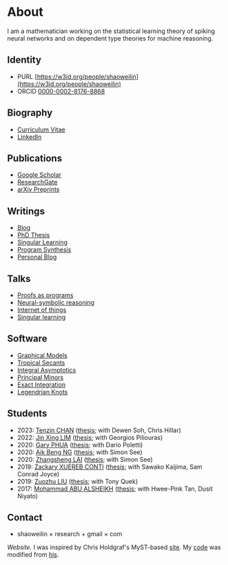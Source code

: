 # About

I am a mathematician working on the statistical learning theory of spiking neural networks and on dependent type theories for machine reasoning.

## Identity
- PURL [https://w3id.org/people/shaoweilin](https://w3id.org/people/shaoweilin)
- ORCID [0000-0002-8176-8868](https://orcid.org/0000-0002-8176-8868)

## Biography
- [Curriculum Vitae](https://w3id.org/people/shaoweilin/public/vitae.pdf)
- [LinkedIn](https://www.linkedin.com/in/shaoweilin)

## Publications
- [Google Scholar](http://scholar.google.com.sg/citations?user=jCYmZFEAAAAJ&hl=en&sortby=pubdate)
- [ResearchGate](https://www.researchgate.net/profile/Shaowei_Lin)
- [arXiv Preprints](https://arxiv.org/a/0000-0002-8176-8868.html)

## Writings
- [Blog](blog/)
- [PhD Thesis](https://w3id.org/people/shaoweilin/public/swthesis.pdf)
- [Singular Learning](singular/)
- [Program Synthesis](synthesis/)
- [Personal Blog](http://bananaguy.blogspot.com)

## Talks
- [Proofs as programs](posts/2021-04-22-proofs-as-programs-challenges-and-strategies-for-program-synthesis/)
- [Neural-symbolic reasoning](posts/2018-05-26-machine-reasoning-and-deep-spiking-networks/)
- [Internet of things](posts/2017-05-08-artificial-general-intelligence-for-the-internet-of-things/)
- [Singular learning](posts/2012-07-13-studying-model-asymptotics-with-singular-learning-theory/)

## Software
- [Graphical Models](http://www.math.uiuc.edu/Macaulay2/doc/Macaulay2-1.4/share/doc/Macaulay2/GraphicalModels/html/index.html)
- [Tropical Secants](https://w3id.org/people/shaoweilin/public/tropsec.html)
- [Integral Asymptotics](https://w3id.org/people/shaoweilin/public/rlct.html)
- [Principal Minors](https://w3id.org/people/shaoweilin/public/minors.html)
- [Exact Integration](https://w3id.org/people/shaoweilin/public/integrals.html)
- [Legendrian Knots](https://w3id.org/people/shaoweilin/public/legendrian.html)

## Students
- 2023: [Tenzin CHAN](https://www.linkedin.com/in/tenzin-c-2a605012a/) ([thesis](https://sutd.primo.exlibrisgroup.com/permalink/65SUTD_INST/19hmrhl/alma999682261802406); with Dewen Soh, Chris Hillar)
- 2022: [Jin Xing LIM](https://jinxinglim.github.io/) ([thesis](https://sutd.primo.exlibrisgroup.com/permalink/65SUTD_INST/19hmrhl/alma999649164802406); with Georgios Piliouras)
- 2020: [Gary PHUA](https://www.linkedin.com/in/gary-phua-8b7553201/) ([thesis](https://sutd.primo.exlibrisgroup.com/permalink/65SUTD_INST/19hmrhl/alma999583564202406); with Dario Poletti)
- 2020: [Aik Beng NG](https://www.linkedin.com/in/aikbengng/) ([thesis](https://sutd.primo.exlibrisgroup.com/permalink/65SUTD_INST/19hmrhl/alma999583564502406); with Simon See)
- 2020: [Zhangsheng LAI](https://zunction.github.io/) ([thesis](https://sutd.primo.exlibrisgroup.com/permalink/65SUTD_INST/19hmrhl/alma999582764802406); with Simon See)
- 2019: [Zackary XUEREB CONTI](https://www.zackxuerebconti.com/) ([thesis](https://sutd.primo.exlibrisgroup.com/permalink/65SUTD_INST/19hmrhl/alma999559964702406); with Sawako Kaijima, Sam Conrad Joyce)
- 2019: [Zuozhu LIU](https://person.zju.edu.cn/en/lzz) ([thesis](https://sutd.primo.exlibrisgroup.com/permalink/65SUTD_INST/19hmrhl/alma999560164402406); with Tony Quek)
- 2017: [Mohammad ABU ALSHEIKH](https://mabualsh.github.io/) ([thesis](https://hdl.handle.net/10356/70562); with Hwee-Pink Tan, Dusit Niyato)


## Contact
- shaoweilin × research + gmail × com

*Website.* I was inspired by Chris Holdgraf's MyST-based [site](https://chrisholdgraf.com/). My [code](https://github.com/shaoweilin/shaoweilin.github.io) was modified from [his](https://github.com/choldgraf/choldgraf.github.io).
